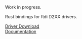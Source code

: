 Work in progress.

Rust bindings for ftdi D2XX drivers. 

[Driver Download](https://www.ftdichip.com/Drivers/D2XX.htm)  
[Documentation](https://www.ftdichip.com/Support/Documents/ProgramGuides/D2XX_Programmer's_Guide(FT_000071).pdf)